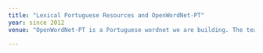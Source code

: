 ```yaml
---
title: "Lexical Portuguese Resources and OpenWordNet-PT"
year: since 2012
venue: "OpenWordNet-PT is a Portuguese wordnet we are building. The team includes Alexandre Rademaker, Gerard de Melo, Livy Real, Claudia Freitas and Fabricio Chalub, amongst others. The code is in GitHub and there is a browsable interface, http://openwordnet-pt.org"

---
```

